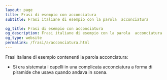```yaml
---
layout: page
title: Frasi di esempio con acconciatura 
subtitle: Frasi italiane di esempio con la parola  acconciatura

og_title: Frasi di esempio con acconciatura 
og_description: Frasi italiane di esempio con la parola  acconciatura
og_type: website
permalink: /frasi/a/acconciatura.html
---
```


Frasi italiane di esempio contenenti la parola acconciatura:


- Si era sistemata i capelli in una complicata acconciatura a forma di piramide che usava quando andava in scena.
